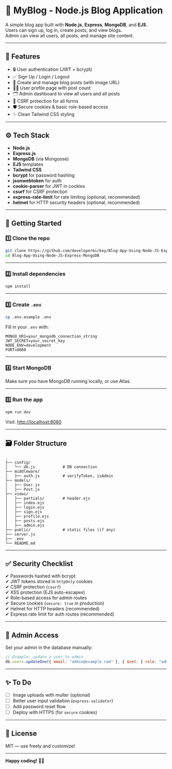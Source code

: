 
# 📝 MyBlog - Node.js Blog Application

A simple blog app built with **Node.js**, **Express**, **MongoDB**, and **EJS**.  
Users can sign up, log in, create posts, and view blogs.  
Admin can view all users, all posts, and manage site content.

---

## 📌 **Features**

- 🔒 User authentication (JWT + bcrypt)
- ✅ Sign Up / Login / Logout
- 📰 Create and manage blog posts (with image URL)
- 🧑‍💻 User profile page with post count
- 🗂️ Admin dashboard to view all users and all posts
- 🔐 CSRF protection for all forms
- 🛡️ Secure cookies & basic role-based access
- ✨ Clean Tailwind CSS styling

---

## ⚙️ **Tech Stack**

- **Node.js**
- **Express.js**
- **MongoDB** (via Mongoose)
- **EJS** templates
- **Tailwind CSS**
- **bcrypt** for password hashing
- **jsonwebtoken** for auth
- **cookie-parser** for JWT in cookies
- **csurf** for CSRF protection
- **express-rate-limit** for rate limiting (optional, recommended)
- **helmet** for HTTP security headers (optional, recommended)

---

## 🚀 **Getting Started**

### 1️⃣ Clone the repo

```bash
git clone https://github.com/developermickey/Blog-App-Using-Node-JS-Express-MongoDB.git
cd Blog-App-Using-Node-JS-Express-MongoDB
```

---

### 2️⃣ Install dependencies

```bash
npm install
```

---

### 3️⃣ Create `.env`

```bash
cp .env.example .env
```

Fill in your `.env` with:

```env
MONGO_URI=your_mongodb_connection_string
JWT_SECRET=your_secret_key
NODE_ENV=development
PORT=8080
```

---

### 4️⃣ Start MongoDB

Make sure you have MongoDB running locally, or use Atlas.

---

### 5️⃣ Run the app

```bash
npm run dev
```

Visit: [http://localhost:8080](http://localhost:8080)

---

## 🗃️ **Folder Structure**

```
.
├── config/
│   └── db.js            # DB connection
├── middleware/
│   ├── auth.js          # verifyToken, isAdmin
├── models/
│   ├── User.js
│   ├── Post.js
├── views/
│   ├── partials/        # header.ejs
│   ├── index.ejs
│   ├── login.ejs
│   ├── sign.ejs
│   ├── profile.ejs
│   ├── posts.ejs
│   ├── admin.ejs
├── public/              # static files (if any)
├── server.js
├── .env
└── README.md
```

---

## ✅ **Security Checklist**

✔ Passwords hashed with bcrypt  
✔ JWT tokens stored in `httpOnly` cookies  
✔ CSRF protection (`csurf`)  
✔ XSS protection (EJS auto-escapes)  
✔ Role-based access for admin routes  
✔ Secure cookies (`secure: true` in production)  
✔ Helmet for HTTP headers (recommended)  
✔ Express rate limit for auth routes (recommended)

---

## 👑 **Admin Access**

Set your admin in the database manually:  
```js
// Example: update a user to admin
db.users.updateOne({ email: "admin@example.com" }, { $set: { role: "admin" } })
```

---

## ✨ **To Do**

- [ ] Image uploads with multer (optional)
- [ ] Better user input validation (`express-validator`)
- [ ] Add password reset flow
- [ ] Deploy with HTTPS (for `secure` cookies)

---

## 📄 **License**

MIT — use freely and customize!

---

**Happy coding!** 💚🚀
